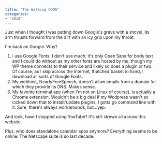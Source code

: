 ```yaml
---
title: "The Walking GOOG"
categories:
- "2018"
---
```


Just when I thought I was patting down Google's grave with a shovel, its arm thrusts forward from the dirt with an icy grip upon my throat.

I'm back on Google.  Why?

1. I use Google Fonts.  I don't use much; it's only Open Sans for body text and I could do without as my other fonts are hosted by me, though my WP theme connects to their service and likely so does a plugin or two.  Of course, as I skip across the Internet, thatched basket in hand, I download all sorts of Google Fonts.
2. My webhost, NearlyFreeSpeech, doesn't allow emails from a domain for which they provide its DNS. Makes sense.
3. My favorite terminal app (when I'm not on Linux of course), is actually a Chrome extension.  Wouldn't be a big deal if my Wodpress wasn't so locked down that to install/update plugins, I gotta go command line with it.  Sure, there's always workarounds, but...yep.

And look, have I stopped using YouTube?  It's still strewn all across this website.

Plus, who does standalone calendar apps anymore?  Everything seems to be online.  The Netscape suite is so last decade.